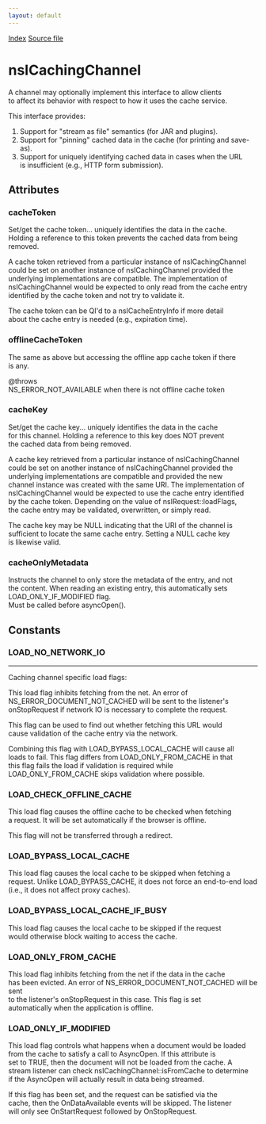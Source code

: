 ```yaml
---
layout: default
---
```

<div id='links'><a href="../index.html">Index</a>
<a href="http://dxr.mozilla.org/mozilla-central/source/netwerk/base/public/nsICachingChannel.idl">Source file</a>
</div>

# nsICachingChannel #
  
A channel may optionally implement this interface to allow clients  
to affect its behavior with respect to how it uses the cache service.  
  
This interface provides:  
  1) Support for "stream as file" semantics (for JAR and plugins).  
  2) Support for "pinning" cached data in the cache (for printing and save-as).  
  3) Support for uniquely identifying cached data in cases when the URL  
     is insufficient (e.g., HTTP form submission).  
  

## Attributes ##

### cacheToken ###
  
Set/get the cache token... uniquely identifies the data in the cache.  
Holding a reference to this token prevents the cached data from being  
removed.  
  
A cache token retrieved from a particular instance of nsICachingChannel  
could be set on another instance of nsICachingChannel provided the  
underlying implementations are compatible.  The implementation of  
nsICachingChannel would be expected to only read from the cache entry  
identified by the cache token and not try to validate it.  
  
The cache token can be QI'd to a nsICacheEntryInfo if more detail  
about the cache entry is needed (e.g., expiration time).  
  

### offlineCacheToken ###
  
The same as above but accessing the offline app cache token if there  
is any.  
  
@throws  
     NS_ERROR_NOT_AVAILABLE when there is not offline cache token  
  

### cacheKey ###
  
Set/get the cache key... uniquely identifies the data in the cache  
for this channel.  Holding a reference to this key does NOT prevent  
the cached data from being removed.  
  
A cache key retrieved from a particular instance of nsICachingChannel  
could be set on another instance of nsICachingChannel provided the  
underlying implementations are compatible and provided the new   
channel instance was created with the same URI.  The implementation of  
nsICachingChannel would be expected to use the cache entry identified  
by the cache token.  Depending on the value of nsIRequest::loadFlags,  
the cache entry may be validated, overwritten, or simply read.  
  
The cache key may be NULL indicating that the URI of the channel is  
sufficient to locate the same cache entry.  Setting a NULL cache key  
is likewise valid.  
  

### cacheOnlyMetadata ###
  
Instructs the channel to only store the metadata of the entry, and not  
the content. When reading an existing entry, this automatically sets  
LOAD_ONLY_IF_MODIFIED flag.  
Must be called before asyncOpen().  
  

## Constants ##

### LOAD_NO_NETWORK_IO ###
**********************************************************************  
Caching channel specific load flags:  
  
  
This load flag inhibits fetching from the net.  An error of  
NS_ERROR_DOCUMENT_NOT_CACHED will be sent to the listener's  
onStopRequest if network IO is necessary to complete the request.  
  
This flag can be used to find out whether fetching this URL would  
cause validation of the cache entry via the network.  
  
Combining this flag with LOAD_BYPASS_LOCAL_CACHE will cause all  
loads to fail. This flag differs from LOAD_ONLY_FROM_CACHE in that  
this flag fails the load if validation is required while  
LOAD_ONLY_FROM_CACHE skips validation where possible.  
  

### LOAD_CHECK_OFFLINE_CACHE ###
  
This load flag causes the offline cache to be checked when fetching  
a request.  It will be set automatically if the browser is offline.  
  
This flag will not be transferred through a redirect.  
  

### LOAD_BYPASS_LOCAL_CACHE ###
  
This load flag causes the local cache to be skipped when fetching a  
request.  Unlike LOAD_BYPASS_CACHE, it does not force an end-to-end load  
(i.e., it does not affect proxy caches).  
  

### LOAD_BYPASS_LOCAL_CACHE_IF_BUSY ###
  
This load flag causes the local cache to be skipped if the request  
would otherwise block waiting to access the cache.  
  

### LOAD_ONLY_FROM_CACHE ###
  
This load flag inhibits fetching from the net if the data in the cache  
has been evicted.  An error of NS_ERROR_DOCUMENT_NOT_CACHED will be sent  
to the listener's onStopRequest in this case.  This flag is set  
automatically when the application is offline.  
  

### LOAD_ONLY_IF_MODIFIED ###
  
This load flag controls what happens when a document would be loaded  
from the cache to satisfy a call to AsyncOpen.  If this attribute is  
set to TRUE, then the document will not be loaded from the cache.  A  
stream listener can check nsICachingChannel::isFromCache to determine  
if the AsyncOpen will actually result in data being streamed.  
  
If this flag has been set, and the request can be satisfied via the  
cache, then the OnDataAvailable events will be skipped.  The listener  
will only see OnStartRequest followed by OnStopRequest.  
  
